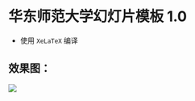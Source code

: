 # 华东师范大学幻灯片模板 1.0
+ 使用 ```XeLaTeX``` 编译

## 效果图：
![](https://godweiyang.com/2017/12/29/ecnu-ppt/1.png)
